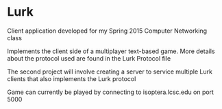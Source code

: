 # Lurk
Client application developed for my Spring 2015 Computer Networking class

Implements the client side of a multiplayer text-based game. More details about the protocol used are found in the 
Lurk Protocol file

The second project will involve creating a server to service multiple Lurk clients that also implements the Lurk protocol

Game can currently be played by connecting to isoptera.lcsc.edu on port 5000
